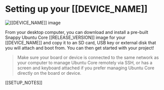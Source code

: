 # Setting up your [[DEVICE_NAME]]

![[[DEVICE_NAME]] image]([[DEVICE_IMG_URL]] "[[DEVICE_NAME]] image")

From your desktop computer, you can download and install a pre-built Snappy Ubuntu Core [[RELEASE_VERSION]] image for your [[DEVICE_NAME]] and copy it to an SD card, USB key or external disk that you will attach and boot from. You can then get started with your project!

> Make sure your board or device is connected to the same network as your computer to manage Ubuntu Core remotely via SSH, or has a screen and keyboard attached if you prefer managing Ubuntu Core directly on the board or device.

[[SETUP_NOTES]]
